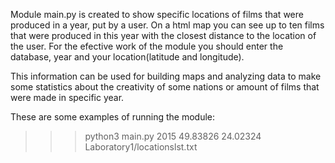 Module main.py is created to show specific locations of films that were produced in a year, put by a user. 
On a html map you can see up to ten films that were produced in this year with the closest distance to the location of the user.
For the efective work of the module you should enter the database, year and your location(latitude and longitude).

This information can be used for building maps and analyzing data to make some statistics about the creativity of
some nations or amount of films that were made in specific year.

These are some examples of running the module:
>>> python3 main.py 2015 49.83826 24.02324 Laboratory1/locationslst.txt
